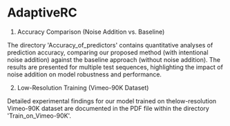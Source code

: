 # AdaptiveRC
1. ​​Accuracy Comparison (Noise Addition vs. Baseline)​​

The directory 'Accuracy_of_predictors' contains quantitative analyses of prediction accuracy, comparing our proposed method (with intentional noise addition) against the baseline approach (without noise addition). The results are presented for multiple test sequences, highlighting the impact of noise addition on model robustness and performance.

2. ​​Low-Resolution Training (Vimeo-90K Dataset)​​

Detailed experimental findings for our model trained on the ​​low-resolution Vimeo-90K dataset​​ are documented in the PDF file within the directory 'Train_on_Vimeo-90K'. 
